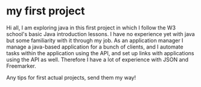 # my first project
 
Hi all,
I am exploring java in this first project in which I follow the W3 school's basic Java introduction lessons. 
I have no experience yet with java but some familiarity with it through my job. As an application manager I manage a java-based application for a bunch of clients, and I automate tasks within the application using the API, and set up links with applications using the API as well. Therefore I have a lot of experience with JSON and Freemarker.

Any tips for first actual projects, send them my way!
